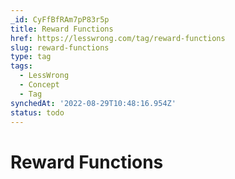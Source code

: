 ```yaml
---
_id: CyFfBfRAm7pP83r5p
title: Reward Functions
href: https://lesswrong.com/tag/reward-functions
slug: reward-functions
type: tag
tags:
  - LessWrong
  - Concept
  - Tag
synchedAt: '2022-08-29T10:48:16.954Z'
status: todo
---
```


# Reward Functions
